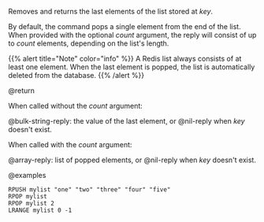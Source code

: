 Removes and returns the last elements of the list stored at _key_.

By default, the command pops a single element from the end of the list.
When provided with the optional _count_ argument, the reply will consist of up to _count_ elements, depending on the list's length.

{{% alert title="Note" color="info" %}}
A Redis list always consists of at least one element.
When the last element is popped, the list is automatically deleted from the database.
{{% /alert %}}

@return

When called without the _count_ argument:

@bulk-string-reply: the value of the last element, or @nil-reply when _key_ doesn't exist.

When called with the _count_ argument:

@array-reply: list of popped elements, or @nil-reply when _key_ doesn't exist.

@examples

```cli
RPUSH mylist "one" "two" "three" "four" "five"
RPOP mylist
RPOP mylist 2
LRANGE mylist 0 -1
```
